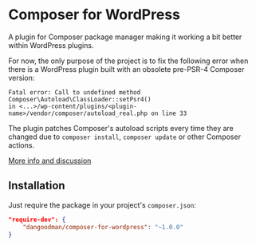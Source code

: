 # Composer for WordPress
A plugin for Composer package manager making it working a bit better within WordPress plugins.

For now, the only purpose of the project is to fix the following error when there is a WordPress plugin built with an obsolete pre-PSR-4 Composer version:
```
Fatal error: Call to undefined method Composer\Autoload\ClassLoader::setPsr4() 
in <...>/wp-content/plugins/<plugin-name>/vendor/composer/autoload_real.php on line 33
```

The plugin patches Composer's autoload scripts every time they are changed due to `composer install`, `composer update` or other Composer actions. 

<a href="https://github.com/composer/composer/issues/3852">More info and discussion</a>

## Installation

Just require the package in your project's `composer.json`:
```json
"require-dev": {
    "dangoodman/composer-for-wordpress": "~1.0.0"
}
```

